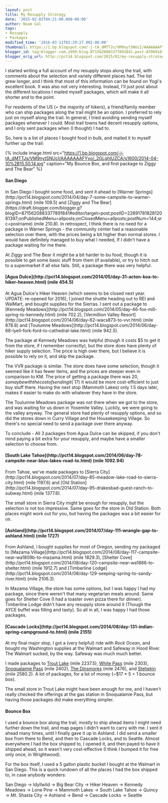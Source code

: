 ```yaml
---
layout: post
title: My Resupply Strategy
date: '2015-02-02T04:21:00.000-08:00'
author: Noam Gal
tags:
- Resupply
- Packages
modified_time: '2016-03-11T02:29:27.802-08:00'
thumbnail: https://1.bp.blogspot.com/-j-tA_dMTTJs/VM9nytSNUcI/AAAAAAAFYyo/_2GLghIUZCA/s72-c/2014-04-10%2B15.50.14.jpg
blogger_id: tag:blogger.com,1999:blog-8715620883377891841.post-8596918182696135879
blogger_orig_url: http://pct14.blogspot.com/2015/02/my-resupply-strategy.html
---
```


I started writing a full account of my resupply stops along the trail, with comments about the selection and
 variety different places had. The list grew longer, and I think that most of this information can be found on Yogi's
 excellent book. It was also not very interesting.
Instead, I'll just post about the different locations I mailed
 myself packages, which will make it all shorter and to the point.

For residents of the US (= the majority
 of hikers), a friend/family member who can ship packages along the trail might be an option. I preferred to rely
 just on myself along the trail. In general, I tried avoiding sending myself packages whenever I could. Most trail
 towns had decent resupply options, and I only sent packages when (I thought) I had to.

So, here is a list
 of places I bought food in bulk, and mailed it to myself further up the trail:


 
{% include image.html src="https://1.bp.blogspot.com/-j-tA_dMTTJs/VM9nytSNUcI/AAAAAAAFYyo/_2GLghIUZCA/s1600/2014-04-10%2B15.50.14.jpg" caption="My Bounce Box, and first package to Ziggy and The Bear" %}

 <h4> San Diego</h4>In San Diego I bought some food, and sent it ahead to [Warner
 Springs](http://pct14.blogspot.com/2014/04/day-7-some-campsite-to-warner-springs.html) (mile 109.5) and [Ziggy and The Bear](https://draft.blogger.com/blogger.g?blogID=8715620883377891841#editor/target=post;postID=2289178182812081397;onPublishedMenu=allposts;onClosedMenu=allposts;postNum=144;src=postname) (mile 210.8). In retrospect, I think there is no need for a package
 in Warner Springs - the community center had a reasonable selection over there, with the prices being a bit higher
 than normal stores. I would have definitely managed to buy what I needed, If I didn't have a package waiting for me
 there.

At Ziggy and The Bear it might be a bit harder to bu food, though it is possible to get some basic
 stuff from them (if available), or try to hitch out to a supermarket if all else fails. Still, a package there was
 very helpful.

<h4>[Agua Dulce](http://pct14.blogspot.com/2014/05/day-31-acton-koa-to-hiker-heaven.html)&nbsp;(mile 454.5)</h4>At Agua Dulce's Hiker Heaven
 (which seems to be closed next year. UPDATE: re-opened for 2016), I joined the shuttle heading out to REI and
 WalMart, and bought supplies for the Sierras. I sent out a package to [Kennedy
 Meadows](http://pct14.blogspot.com/2014/05/day-46-fox-mill-spring-to-kennedy.html) (mile 702.2), [Vermillion Valley Resort](http://pct14.blogspot.com/2014/06/day-62-wacs873-to-vvr.html) (mile 878.8) and [Toulumne
 Meadows](http://pct14.blogspot.com/2014/06/day-68-lyell-fork-ford-to-cathedral-lake.html) (mile 942.5).

The package at Kennedy Meadows was helpful (though it costs $5 to get it from
 the store, if I remember correctly), but the store does have plenty of hiker supply selection. The price is high
 over there, but I believe it is possible to rely on it, and skip the package.

The VVR package is similar.
 The store does have some selection, though it seemed like it has fewer items, and the prices are steeper even in
 comparison to KM. The price of getting a package there was $20, so maybe with the cost of sending it (~$17) it would
 be more cost-efficient to just buy stuff there. Having the next stop (Mammoth Lakes) only 1.5 days later, makes it
 easier to make do with whatever they have in the store.

The Toulumne Meadows package was not there when we
 got to the store, and was waiting for us down in Yosemite Valley. Luckily, we were going to the valley anyway. The
 general store had plenty of resupply options, and so did the stores down in Curry Village and the Housekeeping
 Village. So there's no special need to send a package over there anyway.

To conclude - All 3 packages from
 Agua Dulce can be skipped, if you don't mind paying a bit extra for your resupply, and maybe have a smaller
 selection to choose from.

<h4>[South
 Lake Tahoe](http://pct14.blogspot.com/2014/06/day-78-campsite-near-blue-lakes-road-to.html) (mile 1092.94)</h4>From Tahoe, we've made packages to [Sierra
 City](http://pct14.blogspot.com/2014/07/day-85-meadow-lake-road-to-sierra-city.html) (mile 1197.6) and [Old
 Station](http://pct14.blogspot.com/2014/07/day-95-drakesbad-guest-ranch-to-subway.html) (mile 1377.6).

The small store in Sierra City might be enough for resupply, but the
 selection is not too impressive. Same goes for the store in Old Station. Both places might work out for you, but
 having the packages was a bit easier for us.

<h4>[Ashland](http://pct14.blogspot.com/2014/07/day-111-wrangle-gap-to-ashland.html)
 (mile 1727)</h4>From Ashland, I bought supplies for most of Oregon, sending my packaged to [Mazama
 Village](http://pct14.blogspot.com/2014/08/day-117-campsite-near-wa1809b-to-mazama.html) (mile 1829.3), [Shelter
 Cove](http://pct14.blogspot.com/2014/08/day-120-campsite-near-wa1886-to-shelter.html) (mile 1912.7) and [Timberline
 Lodge](http://pct14.blogspot.com/2014/08/day-129-seeping-spring-to-sandy-river.html) (mile 2106.3).

In Mazama Village, the store has some options, but I was happy I had my
 package, since there weren't that many vegetarian meals around. Same goes for Shelter Cove (I had a toaster oven
 pizza there for dinner). Timberline Lodge didn't have any resupply store around it (Though the AYCE buffet was
 filling and tasty). So all in all, I was happy I had those packages.

<h4>[Cascade
 Locks](http://pct14.blogspot.com/2014/08/day-131-indian-spring-campground-to.html) (mile 2155)</h4>At my final major stop, I got a (very helpful) ride with <i>Rock Ocean</i>, and bought
 my Washington supplies at the Walmart and Safeway in Hood River. The Walmart sucked, by the way. Safeway was much
 much better.

I made packages to [Trout
 Lake](http://pct14.blogspot.com/2014/08/day-136-mosquito-creek-to-trout-lake.html) (mile 2237.5), [White Pass](http://pct14.blogspot.com/2014/08/day-139-campsite-near-pct-mile-2283-to.html) (mile 2303), [Snoqualamie
 Pass](http://pct14.blogspot.com/2014/09/day-143-wa2379-to-snoqualmie-pass.html) (mile 2402), [The Dinsmores](http://pct14.blogspot.com/2014/09/day-147-campsite-near-pct-mile-2452-to.html) (mile 2476), and [Stehekin](http://pct14.blogspot.com/2014/09/day-152-campsite-near-pct-mile-2577-to.html)
 (mile 2580.2). A lot of packages, for a lot of money (~$17 * 5 + 1 bounce box).

The small store in Trout
 Lake might have been enough for me, and I haven't really checked the offerings at the gas station in Snoqualamie
 Pass, but having those packages did make everything simpler.

<h4> Bounce Box</h4>I used a bounce box along
 the trail, mostly to ship ahead items I might need further down the trail, and map pages I didn't want to carry with
 me. I sent it ahead many times, until I finally gave it up in Ashland. I did send a smaller box from there to Bend,
 and then to Cascade Locks, and to Seattle. Almost everywhere I had the box shipped to, I opened it, and then payed
 to have it shipped ahead, so it wasn't very cost-effective (I think I bumped it for free only once, in
 Wrightwood).

For the box itself, I used a 5 gallon plastic bucket I bought at the Walmart in San
 Diego.
This is a quick rundown of all the places I had the box shipped to, in case anybody wonders:

San
 Diego → Idyllwild → Big Bear City → Hiker Heaven → Kennedy Meadows → Lone Pine → Mammoth Lakes → South Lake Tahoe →
 Quincy → Mt. Shasta City → Ashland → Bend → Cascade Locks → Seattle
